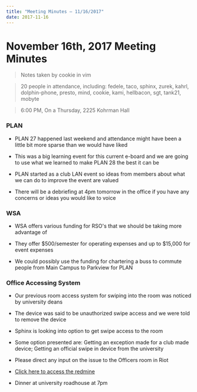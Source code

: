 ```yaml
---
title: "Meeting Minutes – 11/16/2017"
date: 2017-11-16
---
```

# November 16th, 2017 Meeting Minutes
> Notes taken by cookie in vim

> 20 people in attendance, including: fedele, taco, sphinx, zurek, kahrl, dolphin-phone, presto, mind, cookie, kami, hellbacon, sgt, tank21, mobyte

> 6:00 PM, On a Thursday, 2225 Kohrman Hall


### PLAN 

- PLAN 27 happened last weekend and attendance might have been a little bit more sparse than we would have liked

- This was a big learning event for this current e-board and we are going to use what we learned to make PLAN 28 the best it can be

- PLAN started as a club LAN event so ideas from members about what we can do to improve the event are valued 

- There will be a debriefing at 4pm tomorrow in the office if you have any concerns or ideas you would like to voice


### WSA 

- WSA offers various funding for RSO's that we should be taking more advantage of

- They offer $500/semester for operating expenses and up to $15,000 for event expenses

- We could possibly use the funding for chartering a buss to commute people from Main Campus to Parkview for PLAN


### Office Accessing System

- Our previous room access system for swiping into the room was noticed by university deans 

- The device was said to be unauthorized swipe access and we were told to remove the device

- Sphinx is looking into option to get swipe access to the room

- Some option presented are: Getting an exception made for a club made device; Getting an official swipe in device from the university

- Please direct any input on the issue to the Officers room in Riot

- [Click here to access the redmine](https://cclub.cs.wmich.edu/redmine/projects/office-access-system)

- Dinner at university roadhouse at 7pm

